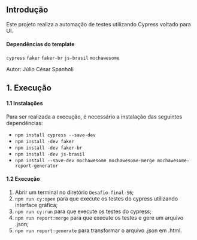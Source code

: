 ## Introdução
Este projeto realiza a automação de testes utilizando Cypress voltado para UI.

#### Dependências do template
`cypress`
`faker`
`faker-br`
`js-brasil`
`mochawesome`

Autor: Júlio César Spanholi


## 1. Execução
#### 1.1 Instalações
Para ser realizada a execução, é necessário a instalação das seguintes dependências:
- `npm install cypress --save-dev`
- `npm install -dev faker`
- `npm install -dev faker-br`
- `npm install -dev js-brasil`
- `npm install --save-dev mochawesome mochawesome-merge mochawesome-report-generator`

#### 1.2 Execução
1. Abrir um terminal no diretório `Desafio-final-S6`;
2. `npm run cy:open` para que execute os testes do cypress utilizando interface gráfica;
3. `npm run cy:run` para que execute os testes do cypress; 
4. `npm run report:merge` para que execute os testes e gere um arquivo .json;
5. `npm run report:generate` para transformar o arquivo .json em .html.
